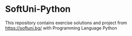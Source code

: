 # SoftUni-Python
 This repository contains exercise solutions and project from https://softuni.bg/ with Programming Language Python
